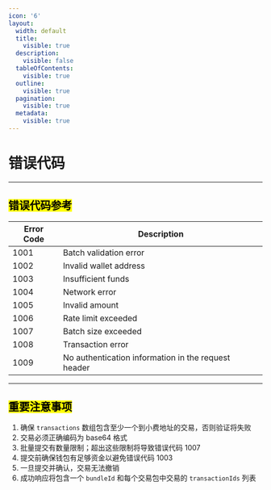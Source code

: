 ```yaml
---
icon: '6'
layout:
  width: default
  title:
    visible: true
  description:
    visible: false
  tableOfContents:
    visible: true
  outline:
    visible: true
  pagination:
    visible: true
  metadata:
    visible: true
---
```


# 错误代码

***

## <mark style="color:$success;">错误代码参考</mark> <a href="#error-codes-reference" id="error-codes-reference"></a>

| Error Code | Description                                         |
| ---------- | --------------------------------------------------- |
| 1001       | Batch validation error                              |
| 1002       | Invalid wallet address                              |
| 1003       | Insufficient funds                                  |
| 1004       | Network error                                       |
| 1005       | Invalid amount                                      |
| 1006       | Rate limit exceeded                                 |
| 1007       | Batch size exceeded                                 |
| 1008       | Transaction error                                   |
| 1009       | No authentication information in the request header |

***

## <mark style="color:$success;">重要注意事项</mark> <a href="#important-notes" id="important-notes"></a>

1. 确保 `transactions` 数组包含至少一个到小费地址的交易，否则验证将失败
2. 交易必须正确编码为 base64 格式
3. 批量提交有数量限制；超出这些限制将导致错误代码 1007
4. 提交前确保钱包有足够资金以避免错误代码 1003
5. 一旦提交并确认，交易无法撤销
6. 成功响应将包含一个 `bundleId` 和每个交易包中交易的 `transactionIds` 列表
